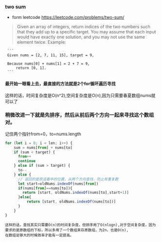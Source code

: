### two sum
* form leetcode https://leetcode.com/problems/two-sum/
>Given an array of integers, return indices of the two numbers such that they add up to a specific target.
 You may assume that each input would have exactly one solution, and you may not use the same element twice.
 Example:
 
     ```
     Given nums = [2, 7, 11, 15], target = 9,
    
     Because nums[0] + nums[1] = 2 + 7 = 9,
         return [0, 1].
     ```
 #### 最开始一眼看上去，最直接的方法就是2个for循环遍历寻找
 这样的话，时间复杂度是O(n^2),空间复杂度是O(n),因为只需要春夏数组nums就可以了

 ### 稍微改进一下就是先排序，然后从前后两个方向一起来寻找这个数组对。
  记住两个指针from=0，to=nums.length
  
```JavaScript
for (let i = 0; i < len; i++) {
    sum = nums[from] + nums[to]
    if (sum < target) {
      from++
      continue
    } else if (sum > target) {
      to--
    } else {
      // 返回的是原竖着中的位置，从两个方向查找，防止有重复数
      let start=oldNums.indexOf(nums[from])
      if(nums[from]==nums[to]){
        return [start, oldNums.indexOf(nums[to],start+1)]
      }else{
          return [start, oldNums.indexOf(nums[to])]
      }
    }
}

```
    这样的话，查找其实只需要O(n)的时间复杂度，但排序用了O(nlogn),对于空间复杂度，因为要求的是原数组的下标，所以多用了一个数组来存原数组，为2n，也是O(n),
    在数组足够大的时候效率才能有一定提高。